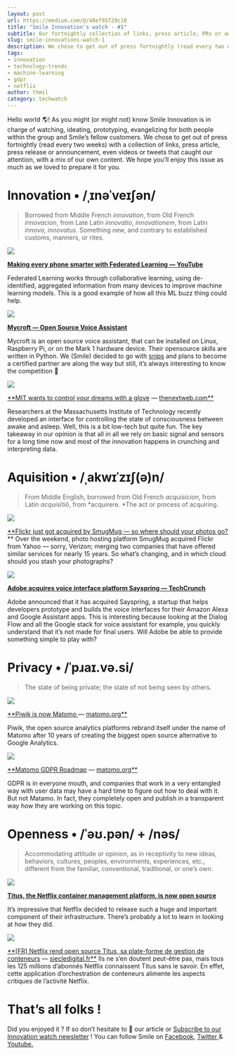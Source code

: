 ```yaml
---
layout: post
url: https://medium.com/@/48ef95729c18
title: "Smile Innovation's watch - #1"
subtitle: Our fortnightly collection of links, press article, PRs or announcement, vids & tweet that caught our attention.
slug: smile-innovations-watch-1
description: We chose to get out of press fortnightly (read every two weeks) with a collection of links, press article, press release or announcement, even videos or tweets that caught our attention
tags: 
- innovation
- technology-trends
- machine-learning
- gdpr
- netflix
author: thmil
category: techwatch
---
```


Hello world 🌎! As you might (or might not) know Smile Innovation is in charge of watching, ideating, prototyping, evangelizing for both people within the group and Smile’s fellow customers. We chose to get out of press fortnightly (read every two weeks) with a collection of links, press article, press release or announcement, even videos or tweets that caught our attention, with a mix of our own content. We hope you’ll enjoy this issue as much as we loved to prepare it for you.

# Innovation • /ˌɪnəˈveɪʃən/

> Borrowed from Middle French *innovation*, from Old French *innovacion*, from Late Latin *innovatio*, *innovationem*, from Latin *innovo, innovatus*. Something new, and contrary to established customs, manners, or rites.

![](/assets/images/posts/0*GjKrDjzBwMyozeO7..jpg)

[**Making every phone smarter with Federated Learning — YouTube**](https://www.youtube.com/watch?t=0s&utm_campaign=Revue%20newsletter&utm_medium=Newsletter&utm_source=Smile%20Innovation%27s%20Watch&v=gbRJPa9d-VU)

Federated Learning works through collaborative learning, using de-identified, aggregated information from many devices to improve machine learning models. This is a good example of how all this ML buzz thing could help.

![](/assets/images/posts/0*UIYSEe6hEqeBsRz9.)

[**Mycroft — Open Source Voice Assistant**](https://mycroft.ai/?utm_campaign=Revue%20newsletter&utm_medium=Newsletter&utm_source=Smile%20Innovation%27s%20Watch)

Mycroft is an open source voice assistant, that can be installed on Linux, Raspberry Pi, or on the Mark 1 hardware device. Their opensource skills are written in Python. We (Smile) decided to go with [snips](https://snips.ai) and plans to become a certified partner are along the way but still, it’s always interesting to know the competition 🙂

![](/assets/images/posts/0*megKASgvlGTscplj.)

[**MIT wants to control your dreams with a glove](https://thenextweb.com/gadgets/2018/04/23/mit-wants-to-control-your-dreams-with-a-glove/?utm_campaign=Revue%20newsletter&utm_medium=Newsletter&utm_source=Smile%20Innovation%27s%20Watch) — [thenextweb.com**](https://thenextweb.com/gadgets/2018/04/23/mit-wants-to-control-your-dreams-with-a-glove/)

Researchers at the Massachusetts Institute of Technology recently developed an interface for controlling the state of consciousness between awake and asleep. Well, this is a bit low-tech but quite fun. The key takeaway in our opinion is that all in all we rely on basic signal and sensors for a long time now and most of the innovation happens in crunching and interpreting data.

# Aquisition • /ˌakwɪˈzɪʃ(ə)n/

> From Middle English, borrowed from Old French *acquisicion*, from Latin *acquisītiō*, from *acquirere. *The act or process of acquiring.

![](/assets/images/posts/0*Yv1kylWux2WhRawX.)

[**Flickr just got acquired by SmugMug — so where should your photos go?](https://thenextweb.com/apps/2018/04/23/flickr-just-got-acquired-by-smugmug-so-where-should-you-store-your-photos/?utm_campaign=Revue%20newsletter&utm_medium=Newsletter&utm_source=Smile%20Innovation%27s%20Watch) **
 Over the weekend, photo hosting platform SmugMug acquired Flickr from Yahoo — sorry, Verizon; merging two companies that have offered similar services for nearly 15 years. So what’s changing, and in which cloud should you stash your photographs?

![](/assets/images/posts/0*ydhNdOvurU7BABwJ.)

[**Adobe acquires voice interface platform Sayspring — TechCrunch**](https://techcrunch.com/2018/04/16/adobe-acquires-voice-interface-platform-sayspring/?utm_campaign=Revue%20newsletter&utm_medium=Newsletter&utm_source=Smile%20Innovation%27s%20Watch)

Adobe announced that it has acquired Sayspring, a startup that helps developers prototype and builds the voice interfaces for their Amazon Alexa and Google Assistant apps. This is interesting because looking at the Dialog Flow and all the Google stack for voice assistant for example, you quickly understand that it’s not made for final users. Will Adobe be able to provide something simple to play with?

# Privacy • /ˈpɹaɪ.və.si/

> The state of being private; the state of not being seen by others.

![](/assets/images/posts/0*IdM-e-AWWRYx7mZk.jpg)

[**Piwik is now Matomo ](https://matomo.org/blog/2018/01/piwik-is-now-matomo/?utm_campaign=Revue%20newsletter&utm_medium=Newsletter&utm_source=Smile%20Innovation%27s%20Watch)— [matomo.org**](https://matomo.org/blog/2018/01/piwik-is-now-matomo/)

Piwik, the open source analytics platforms rebrand itself under the name of Matomo after 10 years of creating the biggest open source alternative to Google Analytics.

![](/assets/images/posts/0*p1O2rbI-xTUtC2tA.)

[**Matomo GDPR Roadmap](https://matomo.org/gdpr-roadmap/?utm_campaign=Revue%20newsletter&utm_medium=Newsletter&utm_source=Smile%20Innovation%27s%20Watch) — [matomo.org**](https://matomo.org/gdpr-roadmap/)

GDPR is in everyone mouth, and companies that work in a very entangled way with user data may have a hard time to figure out how to deal with it. But not Matamo. In fact, they completely open and publish in a transparent way how they are working on this topic.

# Openness • /ˈəʊ.pən/ + /nəs/

> Accommodating attitude or opinion, as in receptivity to new ideas, behaviors, cultures, peoples, environments, experiences, etc., different from the familiar, conventional, traditional, or one’s own.

![](/assets/images/posts/0*7KFo09SOCjYty4Ge.png)

[**Titus, the Netflix container management platform, is now open source**](https://medium.com/netflix-techblog/titus-the-netflix-container-management-platform-is-now-open-source-f868c9fb5436?utm_campaign=Revue%20newsletter&utm_medium=Newsletter&utm_source=Smile%20Innovation%27s%20Watch)

It’s impressive that Netflix decided to release such a huge and important component of their infrastructure. There’s probably a lot to learn in looking at how they did.

![](/assets/images/posts/0*nyocvi_jjNkKdHn4.)

[**[FR] Netflix rend open source Titus, sa plate-forme de gestion de conteneurs](https://siecledigital.fr/2018/04/23/netflix-open-source-titus-plateforme-gestion-conteneurs/?utm_campaign=Revue%20newsletter&utm_medium=Newsletter&utm_source=Smile%20Innovation%27s%20Watch) — [siecledigital.fr**](https://siecledigital.fr/2018/04/23/netflix-open-source-titus-plateforme-gestion-conteneurs/) 
 Ils ne s’en doutent peut-être pas, mais tous les 125 millions d’abonnés Netflix connaissent Titus sans le savoir. En effet, cette application d’orchestration de conteneurs alimente les aspects critiques de l’activité Netflix.

# That’s all folks !

Did you enjoyed it ? If so don’t hesitate to 👏 our article or [Subscribe to our Innovation watch newsletter](https://www.getrevue.co/profile/smileinnovation) !
You can follow Smile on [Facebook,](https://www.facebook.com/smileopensource) [Twitter ](https://www.twitter.com/GroupeSmile)& [Youtube.](http://www.youtube.com/user/SmileOpenSource)


